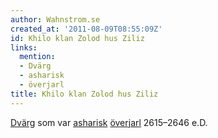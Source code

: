 ```yaml
---
author: Wahnstrom.se
created_at: '2011-08-09T08:55:09Z'
id: Khilo klan Zolod hus Ziliz
links:
  mention:
  - Dvärg
  - asharisk
  - överjarl
title: Khilo klan Zolod hus Ziliz
---
```


[Dvärg] som var [asharisk][] [överjarl] 2615–2646 e.D.

  [Dvärg]: Dvärg
  [asharisk]: asharisk
  [överjarl]: överjarl